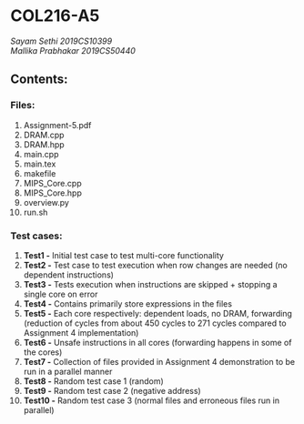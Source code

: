 # COL216-A5 #
_Sayam Sethi        2019CS10399_\
_Mallika Prabhakar  2019CS50440_

## Contents: ##

### Files: ###
1. Assignment-5.pdf
2. DRAM.cpp
3. DRAM.hpp
4. main.cpp
5. main.tex
6. makefile
7. MIPS_Core.cpp
8. MIPS_Core.hpp
9. overview.py
10. run.sh

### Test cases: ###
1. **Test1 -** Initial test case to test multi-core functionality
2. **Test2 -** Test case to test execution when row changes are needed (no dependent instructions)
3. **Test3 -** Tests execution when instructions are skipped + stopping a single core on error
4. **Test4 -** Contains primarily store expressions in the files 
5. **Test5 -** Each core respectively: dependent loads, no DRAM, forwarding (reduction of cycles from about 450 cycles to 271 cycles compared to Assignment 4 implementation) 
6. **Test6 -** Unsafe instructions in all cores (forwarding happens in some of the cores)
7. **Test7 -** Collection of files provided in Assignment 4 demonstration to be run in a parallel manner
8. **Test8 -** Random test case 1 (random)
9. **Test9 -** Random test case 2 (negative address)
10. **Test10 -** Random test case 3 (normal files and erroneous files run in parallel)
